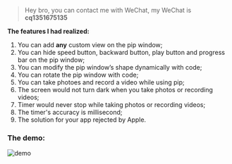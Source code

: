 > Hey bro, you can contact me with WeChat, my WeChat is **cq1351675135**

**The features I had realized:**

1. You can add **any** custom view on the pip window;
2. You can hide speed button, backward button, play button and progress bar on the pip window;
3. You can modify the pip window’s shape dynamically with code;
4. You can rotate the pip window with code;
5. You can take photoes and record a video while using pip;
6. The screen would not turn dark when you take photos or recording videos;
7. Timer would never stop while taking photos or recording videos;
8. The timer's accuracy is millisecond;
9. The solution for your app rejected by Apple.

### The demo:

![demo](demo.gif)